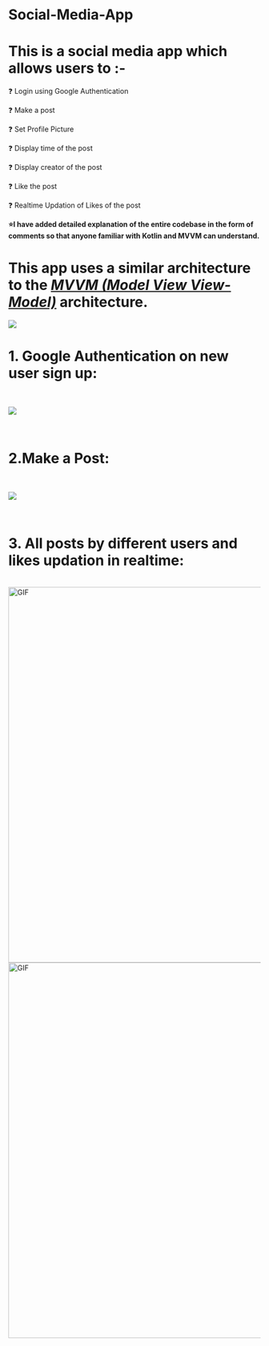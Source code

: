 # Social-Media-App

# This is a social media app which allows users to :- 

❓ Login using Google Authentication

❓ Make a post

❓ Set Profile Picture

❓ Display time of the post

❓ Display creator of the post

❓ Like the post 

❓ Realtime Updation of Likes of the post

<b>⭐I have added detailed explanation of the entire codebase in the form of comments so that anyone familiar with Kotlin and MVVM can understand.</b>

# This app uses a similar architecture to the [***MVVM (Model View View-Model)***](https://developer.android.com/jetpack/docs/guide#recommended-app-arch) architecture.


![](https://github.com/thinktocode/Note-App/blob/master/screenshots/ANDROID%20ROOM%20DB%20DIAGRAM.jpg)


# 1. Google Authentication on new user sign up:

</br>

![](images/image3.png)

</br>

# 2.Make a Post:

</br>

![](images/image1.png)

</br>

# 3. All posts by different users and likes updation in realtime:

</br>

<img align="left" alt="GIF" img height="750" src="images/image2.png" />

<img align="right" alt="GIF" img height="750" src="images/image2.png" />

</br>

